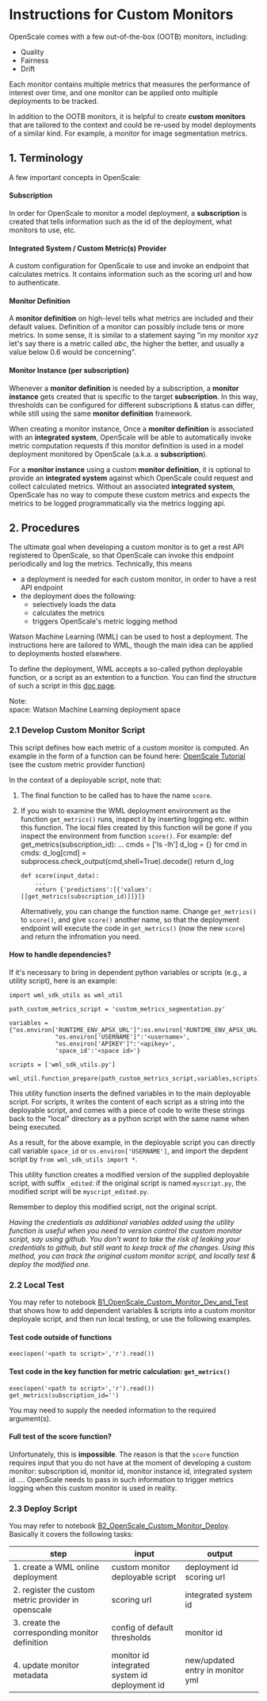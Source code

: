 # Instructions for Custom Monitors
OpenScale comes with a few out-of-the-box (OOTB) monitors, including:
- Quality
- Fairness
- Drift

Each monitor contains multiple metrics that measures the performance of interest over time, and one monitor can be applied onto multiple deployments to be tracked.

In addition to the OOTB monitors, it is helpful to create **custom monitors** that are tailored to the context and could be re-used by model deployments of a similar kind. For example, a monitor for image segmentation metrics.


## 1. Terminology
A few important concepts in OpenScale:

#### Subscription
In order for OpenScale to monitor a model deployment, a **subscription** is created that tells information such as the id of the deployment, what monitors to use, etc.

#### Integrated System / Custom Metric(s) Provider
A custom configuration for OpenScale to use and invoke an endpoint that calculates metrics. It contains information such as the scoring url and how to authenticate.

#### Monitor Definition
A **monitor definition** on high-level tells what metrics are included and their default values. Definition of a monitor can possibly include tens or more metrics. In some sense, it is similar to a statement saying "in my monitor _xyz_ let's say there is a metric called _abc_, the higher the better, and usually a value below 0.6 would be concerning".

#### Monitor Instance (per subscription)
Whenever a **monitor definition** is needed by a subscription, a **monitor instance** gets created that is specific to the target **subscription**. In this way, thresholds can be configured for different subscriptions & status can differ, while still using the same **monitor definition** framework.

When creating a monitor instance, Once a **monitor definition** is associated with an **integrated system**, OpenScale will be able to automatically invoke metric computation requests if this monitor definition is used in a model deployment monitored by OpenScale (a.k.a. a **subscription**).

For a **monitor instance** using a custom **monitor definition**, it is optional to provide an **integrated system** against which OpenScale could request and collect calculated metrics. Without an associated **integrated system**, OpenScale has no way to compute these custom metrics and expects the metrics to be logged programmatically via the metrics logging api.


## 2. Procedures
The ultimate goal when developing a custom monitor is to get a rest API registered to OpenScale, so that OpenScale can invoke this endpoint periodically and log the metrics. Technically, this means
- a deployment is needed for each custom monitor, in order to have a rest API endpoint
- the deployment does the following:
  - selectively loads the data
  - calculates the metrics
  - triggers OpenScale's metric logging method

Watson Machine Learning (WML) can be used to host a deployment. The instructions here are tailored to WML, though the main idea can be applied to deployments hosted elsewhere.

To define the deployment, WML accepts a so-called python deployable function, or a script as an extention to a function. You can find the structure of such a script in this [doc page](https://www.ibm.com/docs/en/cloud-paks/cp-data/4.0?topic=functions-writing-deployable-python).

Note:  
space: Watson Machine Learning deployment space

### 2.1 Develop Custom Monitor Script
This script defines how each metric of a custom monitor is computed. An example in the form of a function can be found here: [OpenScale Tutorial](https://github.com/IBM/watson-openscale-samples/blob/main/Cloud%20Pak%20for%20Data/WML/notebooks/custom_metrics/Custom%20Metrics%20Provider%20for%20Cloud%20Pak%20for%20Data.ipynb) (see the custom metric provider function)

In the context of a deployable script, note that:
1. The final function to be called has to have the name `score`.
2. If you wish to examine the WML deployment environment as the function `get_metrics()` runs, inspect it by inserting logging etc. within this function. The local files created by this function will be gone if you inspect the environment from function `score()`. 
   For example:
       def get_metrics(subscription_id):
           ...
           cmds = ['ls -lh']
           d_log = {}
           for cmd in cmds:
               d_log[cmd] = subprocess.check_output(cmd,shell=True).decode()
           return d_log
           
       def score(input_data):
           ...
           return {'predictions':[{'values':[[get_metrics(subscription_id)]]}]}
   Alternatively, you can change the function name. Change `get_metrics()` to `score()`, and give `score()` another name, so that the deployment endpoint will execute the code in `get_metrics()` (now the new `score`) and return the infromation you need.
   
#### How to handle dependencies?
If it's necessary to bring in dependent python variables or scripts (e.g., a utility script), here is an example:
```
import wml_sdk_utils as wml_util

path_custom_metrics_script = 'custom_metrics_segmentation.py'

variables = {"os.environ['RUNTIME_ENV_APSX_URL']":os.environ['RUNTIME_ENV_APSX_URL'],
             "os.environ['USERNAME']":'<username>',
             "os.environ['APIKEY']":'<apikey>',
             'space_id':'<space id>'}

scripts = ['wml_sdk_utils.py']

wml_util.function_prepare(path_custom_metrics_script,variables,scripts)
```
This utility function inserts the defined variables in to the main deployable script. For scripts, it writes the content of each script as a string into the deployable script, and comes with a piece of code to write these strings back to the "local" directory as a python script with the same name when being executed. 

As a result, for the above example, in the deployable script you can directly call variable `space_id` or `os.environ['USERNAME']`, and import the depdent script by `from wml_sdk_utils import *`.

This utility function creates a modified version of the supplied deployable script, with suffix `_edited`: if the original script is named `myscript.py`, the modified script will be `myscript_edited.py`.

Remember to deploy this modified script, not the original script.

*Having the credentials as additional variables added using the utility function is useful when you need to version control the custom monitor script, say using github. You don't want to take the risk of leaking your credentials to github, but still want to keep track of the changes. Using this method, you can track the original custom monitor script, and locally test & deploy the modified one.*

### 2.2 Local Test
You may refer to notebook [B1_OpenScale_Custom_Monitor_Dev_and_Test]() that shows how to add dependent variables & scripts into a custom monitor deployale script, and then run local testing, or use the following examples.

#### Test code outside of functions
```
exec(open('<path to script>','r').read())
```

#### Test code in the key function for metric calculation: `get_metrics()`
```
exec(open('<path to script>','r').read())
get_metrics(subscription_id='')
```
You may need to supply the needed information to the required argument(s).

#### Full test of the score function?
Unfortunately, this is **impossible**. The reason is that the `score` function requires input that you do not have at the moment of developing a custom monitor: subscription id, monitor id, monitor instance id, integrated system id .... OpenScale needs to pass in such information to trigger metrics logging when this custom monitor is used in reality.

### 2.3 Deploy Script
You may refer to notebook [B2_OpenScale_Custom_Monitor_Deploy](). Basically it covers the following tasks:

| step | input | output |
|------|-------|--------|
|1. create a WML online deployment | custom monitor deployable script | deployment id <br> scoring url |
|2. register the custom metric provider in openscale | scoring url | integrated system id |
|3. create the corresponding monitor definition | config of default thresholds | monitor id |
|4. update monitor metadata | monitor id <br> integrated system id <br> deployment id | new/updated entry in monitor yml |